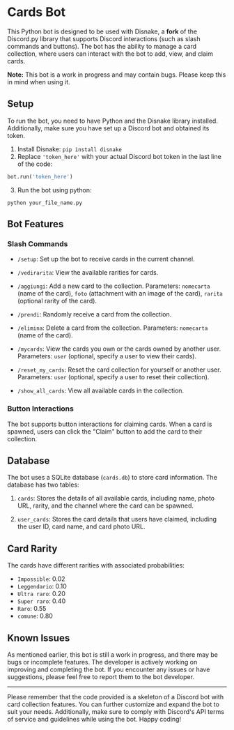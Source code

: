 # Cards Bot

This Python bot is designed to be used with Disnake, a __fork__ of the Discord.py library that supports Discord interactions (such as slash commands and buttons). The bot has the ability to manage a card collection, where users can interact with the bot to add, view, and claim cards.

**Note:** This bot is a work in progress and may contain bugs. Please keep this in mind when using it.

## Setup

To run the bot, you need to have Python and the Disnake library installed. Additionally, make sure you have set up a Discord bot and obtained its token.

1. Install Disnake: `pip install disnake`
2. Replace `'token_here'` with your actual Discord bot token in the last line of the code:
```python
bot.run('token_here')
```
3. Run the bot using python:
  ```
  python your_file_name.py
  ```
## Bot Features

### Slash Commands

- `/setup`: Set up the bot to receive cards in the current channel.

- `/vedirarita`: View the available rarities for cards.

- `/aggiungi`: Add a new card to the collection. Parameters: `nomecarta` (name of the card), `foto` (attachment with an image of the card), `rarita` (optional rarity of the card).

- `/prendi`: Randomly receive a card from the collection.

- `/elimina`: Delete a card from the collection. Parameters: `nomecarta` (name of the card).

- `/mycards`: View the cards you own or the cards owned by another user. Parameters: `user` (optional, specify a user to view their cards).

- `/reset_my_cards`: Reset the card collection for yourself or another user. Parameters: `user` (optional, specify a user to reset their collection).

- `/show_all_cards`: View all available cards in the collection.

### Button Interactions

The bot supports button interactions for claiming cards. When a card is spawned, users can click the "Claim" button to add the card to their collection.

## Database

The bot uses a SQLite database (`cards.db`) to store card information. The database has two tables:

1. `cards`: Stores the details of all available cards, including name, photo URL, rarity, and the channel where the card can be spawned.

2. `user_cards`: Stores the card details that users have claimed, including the user ID, card name, and card photo URL.

## Card Rarity

The cards have different rarities with associated probabilities:

- `Impossible`: 0.02
- `Leggendario`: 0.10
- `Ultra raro`: 0.20
- `Super raro`: 0.40
- `Raro`: 0.55
- `comune`: 0.80

## Known Issues

As mentioned earlier, this bot is still a work in progress, and there may be bugs or incomplete features. The developer is actively working on improving and completing the bot. If you encounter any issues or have suggestions, please feel free to report them to the bot developer.

---

Please remember that the code provided is a skeleton of a Discord bot with card collection features. You can further customize and expand the bot to suit your needs. Additionally, make sure to comply with Discord's API terms of service and guidelines while using the bot. Happy coding!
